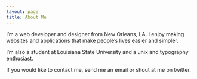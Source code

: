 ```yaml
---
layout: page
title: About Me
---
```


I’m a web developer and designer from New Orleans, LA. I enjoy making websites and applications that make people’s lives easier and simpler.

I’m also a student at Louisiana State University and a unix and typography enthusiast.

If you would like to contact me, send me an email or shout at me on twitter.